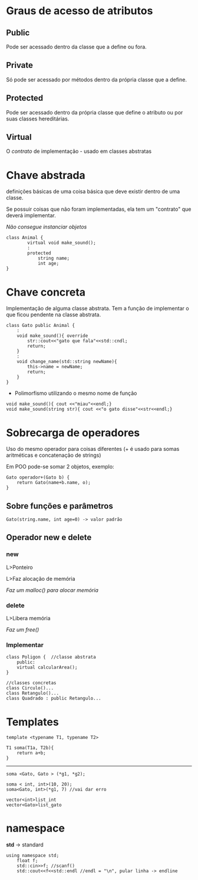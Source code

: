# Graus de acesso de atributos 

## Public
Pode ser acessado dentro da classe que a define ou fora.
## Private
Só pode ser acessado por métodos dentro da  própria classe que a define.
## Protected
Pode ser acessado dentro da própria classe que define o atributo ou por suas classes hereditárias.
## Virtual
O _contrato_ de implementação - usado em classes abstratas

# Chave abstrada
definições básicas de uma coisa básica que deve existir dentro de uma classe.

Se possuir coisas que não foram implementadas, ela tem um "contrato" que deverá implementar.

*Não consegue instanciar objetos*

~~~
class Animal {
        virtual void make_sound();
        :
        protected
            string name;
            int age;
}
~~~

# Chave concreta
Implementação de alguma classe abstrata. Tem a função de implementar o que ficou pendente na classe abstrata.

~~~
class Gato public Animal {
    :
    void make_sound(){ override
        str::cout<<"gato que fala"<<std::cndl;
        return;
    }
    :
    void change_name(std::string newName){
        this->name = newName;
        return;
    }
}
~~~

* Polimorfismo utilizando o mesmo nome de função
~~~
void make_sound(){ cout <<"miau"<<endl;}
void make_sound(string str){ cout <<"o gato disse"<<str<<endl;}
~~~

# Sobrecarga de operadores

Uso do mesmo operador para coisas diferentes (+ é usado para somas aritméticas e concatenação de strings) 

Em POO pode-se somar 2 objetos, exemplo:

~~~
Gato operador+(Gato b) {
    return Gato(name+b.name, o);
}
~~~

## Sobre funções e parâmetros
~~~ 
Gato(string.name, int age=0) -> valor padrão
~~~

## Operador new e delete

### new
L>Ponteiro

L>Faz alocação de memória

*Faz um malloc() para alocar memória*

### delete
L>Libera memória

*Faz um free()*

### Implementar

~~~
class Poligon {  //classe abstrata
    public:
    virtual calcularArea();
}

//classes concretas
class Circulo()...
class Retangulo()...
class Quadrado : public Retangulo...
~~~

# Templates

~~~
template <typename T1, typename T2>

T1 soma(T1a, T2b){
    return a+b;
}
~~~
---
~~~
soma <Gato, Gato > (*g1, *g2);

soma < int, int>(10, 20);
soma<Gato, int>(*g1, 7) //vai dar erro
~~~

~~~
vector<int>list_int
vector<Gato>list_gato
~~~

# namespace

**std** -> standard
~~~
using namespace std;
    float f;
    std::cin>>f; //scanf()
    std::cout<<f<<std::endl //endl = "\n", pular linha -> endline
~~~
